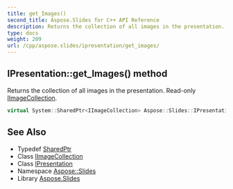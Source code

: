 ```yaml
---
title: get_Images()
second_title: Aspose.Slides for C++ API Reference
description: Returns the collection of all images in the presentation. Read-only IImageCollection.
type: docs
weight: 209
url: /cpp/aspose.slides/ipresentation/get_images/
---
```

## IPresentation::get_Images() method


Returns the collection of all images in the presentation. Read-only [IImageCollection](../../iimagecollection/).

```cpp
virtual System::SharedPtr<IImageCollection> Aspose::Slides::IPresentation::get_Images()=0
```

## See Also

* Typedef [SharedPtr](../../system/sharedptr/)
* Class [IImageCollection](../iimagecollection/)
* Class [IPresentation](./)
* Namespace [Aspose::Slides](../)
* Library [Aspose.Slides](../../)